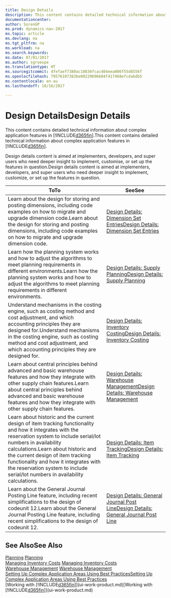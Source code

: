 ```yaml
---
title: Design Details
description: This content contains detailed technical information about complex application features in [!INCLUDE[d365fin](includes/d365fin_md.md)].
documentationcenter: 
author: SorenGP
ms.prod: dynamics-nav-2017
ms.topic: article
ms.devlang: na
ms.tgt_pltfrm: na
ms.workload: na
ms.search.keywords: 
ms.date: 07/01/2017
ms.author: sgroespe
ms.translationtype: HT
ms.sourcegitcommit: 4fefaef7380ac10836fcac404eea006f55d8556f
ms.openlocfilehash: 79576107383be00229696604f417468efcdabdb5
ms.contentlocale: en-au
ms.lasthandoff: 10/16/2017

---
```

# <a name="design-details"></a><span data-ttu-id="49600-103">Design Details</span><span class="sxs-lookup"><span data-stu-id="49600-103">Design Details</span></span>
<span data-ttu-id="49600-104">This content contains detailed technical information about complex application features in [!INCLUDE[d365fin](includes/d365fin_md.md)].</span><span class="sxs-lookup"><span data-stu-id="49600-104">This content contains detailed technical information about complex application features in [!INCLUDE[d365fin](includes/d365fin_md.md)].</span></span>  

 <span data-ttu-id="49600-105">Design details content is aimed at implementers, developers, and super users who need deeper insight to implement, customise, or set up the features in question.</span><span class="sxs-lookup"><span data-stu-id="49600-105">Design details content is aimed at implementers, developers, and super users who need deeper insight to implement, customize, or set up the features in question.</span></span>  

|<span data-ttu-id="49600-106">**To**</span><span class="sxs-lookup"><span data-stu-id="49600-106">**To**</span></span>|<span data-ttu-id="49600-107">**See**</span><span class="sxs-lookup"><span data-stu-id="49600-107">**See**</span></span>|  
|------------|-------------|  
|<span data-ttu-id="49600-108">Learn about the design for storing and posting dimensions, including code examples on how to migrate and upgrade dimension code.</span><span class="sxs-lookup"><span data-stu-id="49600-108">Learn about the design for storing and posting dimensions, including code examples on how to migrate and upgrade dimension code.</span></span>|[<span data-ttu-id="49600-109">Design Details: Dimension Set Entries</span><span class="sxs-lookup"><span data-stu-id="49600-109">Design Details: Dimension Set Entries</span></span>](design-details-dimension-set-entries.md)|  
|<span data-ttu-id="49600-110">Learn how the planning system works and how to adjust the algorithms to meet planning requirements in different environments.</span><span class="sxs-lookup"><span data-stu-id="49600-110">Learn how the planning system works and how to adjust the algorithms to meet planning requirements in different environments.</span></span>|[<span data-ttu-id="49600-111">Design Details: Supply Planning</span><span class="sxs-lookup"><span data-stu-id="49600-111">Design Details: Supply Planning</span></span>](design-details-supply-planning.md)|  
|<span data-ttu-id="49600-112">Understand mechanisms in the costing engine, such as costing method and cost adjustment, and which accounting principles they are designed for.</span><span class="sxs-lookup"><span data-stu-id="49600-112">Understand mechanisms in the costing engine, such as costing method and cost adjustment, and which accounting principles they are designed for.</span></span>|[<span data-ttu-id="49600-113">Design Details: Inventory Costing</span><span class="sxs-lookup"><span data-stu-id="49600-113">Design Details: Inventory Costing</span></span>](design-details-inventory-costing.md)|  
|<span data-ttu-id="49600-114">Learn about central principles behind advanced and basic warehouse features and how they integrate with other supply chain features.</span><span class="sxs-lookup"><span data-stu-id="49600-114">Learn about central principles behind advanced and basic warehouse features and how they integrate with other supply chain features.</span></span>|[<span data-ttu-id="49600-115">Design Details: Warehouse Management</span><span class="sxs-lookup"><span data-stu-id="49600-115">Design Details: Warehouse Management</span></span>](design-details-warehouse-management.md)|  
|<span data-ttu-id="49600-116">Learn about historic and the current design of item tracking functionality and how it integrates with the reservation system to include serial/lot numbers in availability calculations.</span><span class="sxs-lookup"><span data-stu-id="49600-116">Learn about historic and the current design of item tracking functionality and how it integrates with the reservation system to include serial/lot numbers in availability calculations.</span></span>|[<span data-ttu-id="49600-117">Design Details: Item Tracking</span><span class="sxs-lookup"><span data-stu-id="49600-117">Design Details: Item Tracking</span></span>](design-details-item-tracking.md)|  
|<span data-ttu-id="49600-118">Learn about the General Journal Posting Line feature, including recent simplifications to the design of codeunit 12.</span><span class="sxs-lookup"><span data-stu-id="49600-118">Learn about the General Journal Posting Line feature, including recent simplifications to the design of codeunit 12.</span></span>|[<span data-ttu-id="49600-119">Design Details: General Journal Post Line</span><span class="sxs-lookup"><span data-stu-id="49600-119">Design Details: General Journal Post Line</span></span>](design-details-general-journal-post-line.md)|  

## <a name="see-also"></a><span data-ttu-id="49600-120">See Also</span><span class="sxs-lookup"><span data-stu-id="49600-120">See Also</span></span>  
 <span data-ttu-id="49600-121">[Planning](production-planning.md) </span><span class="sxs-lookup"><span data-stu-id="49600-121">[Planning](production-planning.md) </span></span>  
 <span data-ttu-id="49600-122">[Managing Inventory Costs](finance-manage-inventory-costs.md) </span><span class="sxs-lookup"><span data-stu-id="49600-122">[Managing Inventory Costs](finance-manage-inventory-costs.md) </span></span>  
 <span data-ttu-id="49600-123">[Warehouse Management](warehouse-manage-warehouse.md) </span><span class="sxs-lookup"><span data-stu-id="49600-123">[Warehouse Management](warehouse-manage-warehouse.md) </span></span>  
 [<span data-ttu-id="49600-124">Setting Up Complex Application Areas Using Best Practices</span><span class="sxs-lookup"><span data-stu-id="49600-124">Setting Up Complex Application Areas Using Best Practices</span></span>](set-up-complex-application-areas-using-best-practices.md)  
 <span data-ttu-id="49600-125">[Working with [!INCLUDE[d365fin](includes/d365fin_md.md)]](ui-work-product.md)</span><span class="sxs-lookup"><span data-stu-id="49600-125">[Working with [!INCLUDE[d365fin](includes/d365fin_md.md)]](ui-work-product.md)</span></span>

